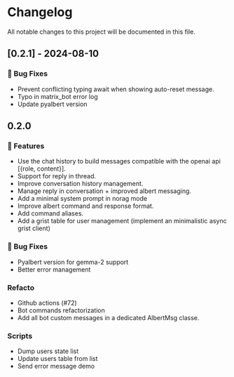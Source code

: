 # Changelog

All notable changes to this project will be documented in this file.

## [0.2.1] - 2024-08-10

### 🐛 Bug Fixes

- Prevent conflicting typing await when showing auto-reset message.
- Typo in matrix_bot error log
- Update pyalbert version


## 0.2.0

### 🚀 Features

- Use the chat history to build messages compatible with the openai api [{role, content}].
- Support for reply in thread.
- Improve conversation history management.
- Manage reply in conversation + improved albert messaging.
- Add a minimal system prompt in norag mode
- Improve albert command and response format.
- Add command aliases.
- Add a grist table for user management (implement an minimalistic async grist client)

### 🐛 Bug Fixes

- Pyalbert version for gemma-2 support
- Better error management

### Refacto

- Github actions (#72)
- Bot commands refactorization
- Add all bot custom messages in a dedicated AlbertMsg classe.

### Scripts

- Dump users state list
- Update users table from list
- Send error message demo

